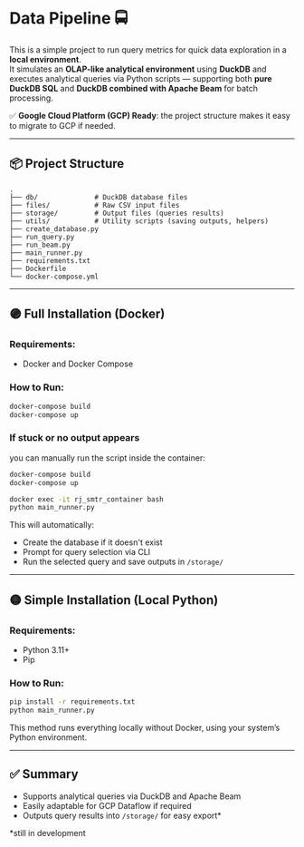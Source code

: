 # Data Pipeline 🚍

This is a simple project to run query metrics for quick data exploration in a **local environment**.\
It simulates an **OLAP-like analytical environment** using **DuckDB** and executes analytical queries via Python scripts — supporting both **pure DuckDB SQL** and **DuckDB combined with Apache Beam** for batch processing.

✅ **Google Cloud Platform (GCP) Ready**: the project structure makes it easy to migrate to GCP if needed.

---

## 📦 Project Structure

```
.
├── db/              # DuckDB database files
├── files/           # Raw CSV input files
├── storage/         # Output files (queries results)
├── utils/           # Utility scripts (saving outputs, helpers)
├── create_database.py
├── run_query.py
├── run_beam.py
├── main_runner.py
├── requirements.txt
├── Dockerfile
└── docker-compose.yml
```

---

## 🟣 Full Installation (Docker)

### Requirements:

- Docker and Docker Compose

### How to Run:

```bash
docker-compose build
docker-compose up
```

### If stuck or no output appears 

you can manually run the script inside the container:

```bash
docker-compose build
docker-compose up
```

```bash
docker exec -it rj_smtr_container bash
python main_runner.py
```


This will automatically:

- Create the database if it doesn't exist
- Prompt for query selection via CLI
- Run the selected query and save outputs in `/storage/`

---

## 🟡 Simple Installation (Local Python)

### Requirements:

- Python 3.11+
- Pip

### How to Run:

```bash
pip install -r requirements.txt
python main_runner.py
```



This method runs everything locally without Docker, using your system’s Python environment.

---

## ✅ Summary

- Supports analytical queries via DuckDB and Apache Beam
- Easily adaptable for GCP Dataflow if required
- Outputs query results into `/storage/` for easy export*

*still in development

